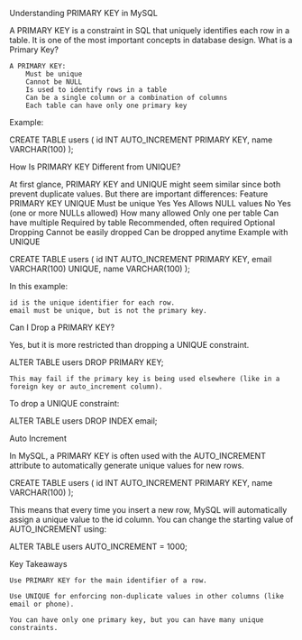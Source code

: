 Understanding PRIMARY KEY in MySQL

A PRIMARY KEY is a constraint in SQL that uniquely identifies each row in a table. It is one of the most important concepts in database design.
What is a Primary Key?

    A PRIMARY KEY:
        Must be unique
        Cannot be NULL
        Is used to identify rows in a table
        Can be a single column or a combination of columns
        Each table can have only one primary key

Example:

CREATE TABLE users (
    id INT AUTO_INCREMENT PRIMARY KEY,
    name VARCHAR(100)
);

How Is PRIMARY KEY Different from UNIQUE?

At first glance, PRIMARY KEY and UNIQUE might seem similar since both prevent duplicate values. But there are important differences:
Feature 	PRIMARY KEY 	UNIQUE
Must be unique 	Yes 	Yes
Allows NULL values 	No 	Yes (one or more NULLs allowed)
How many allowed 	Only one per table 	Can have multiple
Required by table 	Recommended, often required 	Optional
Dropping 	Cannot be easily dropped 	Can be dropped anytime
Example with UNIQUE

CREATE TABLE users (
    id INT AUTO_INCREMENT PRIMARY KEY,
    email VARCHAR(100) UNIQUE,
    name VARCHAR(100)
);

In this example:

    id is the unique identifier for each row.
    email must be unique, but is not the primary key.

Can I Drop a PRIMARY KEY?

Yes, but it is more restricted than dropping a UNIQUE constraint.

ALTER TABLE users DROP PRIMARY KEY;

    This may fail if the primary key is being used elsewhere (like in a foreign key or auto_increment column).

To drop a UNIQUE constraint:

ALTER TABLE users DROP INDEX email;

Auto Increment

In MySQL, a PRIMARY KEY is often used with the AUTO_INCREMENT attribute to automatically generate unique values for new rows.

CREATE TABLE users (
    id INT AUTO_INCREMENT PRIMARY KEY,
    name VARCHAR(100)
);

This means that every time you insert a new row, MySQL will automatically assign a unique value to the id column. You can change the starting value of AUTO_INCREMENT using:

ALTER TABLE users AUTO_INCREMENT = 1000;

Key Takeaways

    Use PRIMARY KEY for the main identifier of a row.

    Use UNIQUE for enforcing non-duplicate values in other columns (like email or phone).

    You can have only one primary key, but you can have many unique constraints.
